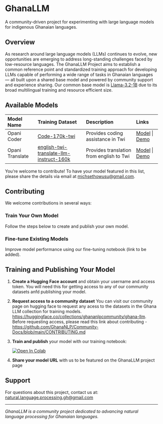 # GhanaLLM

A community-driven project for experimenting with large language models for indigenous Ghanaian languages.

## Overview

As research around large language models (LLMs) continues to evolve, new opportunities are emerging to address long-standing challenges faced by low-resource languages. The GhanaLLM Project aims to establish a common reference point and standardized training approach for developing LLMs capable of performing a wide range of tasks in Ghanaian languages — all built upon a shared base model and powered by community support and experience sharing. Our common base model is [Llama-3.2-1B](https://huggingface.co/meta-llama/Llama-3.2-1B-Instruct) due to its broad multilingual training and resource efficient size.

## Available Models

| **Model Name** | **Training Dataset** | **Description** | **Links** |
| :------------- | :------------- | :------------- | :------------- |
| Opani Coder | [Code-170k-twi](https://huggingface.co/datasets/ghananlpcommunity/Code-170k-twi) | Provides coding assistance in Twi | [Model](https://huggingface.co/ghananlpcommunity/opani-coder_1b-merged-16bit) \| [Demo](https://huggingface.co/spaces/ghananlpcommunity/Opani-Coder-DEMO) |
| Opani Translate | [english-twi-translate-llm-instruct-160k](https://huggingface.co/datasets/ghananlpcommunity/english-twi-translate-llm-instruct-160k) | Provides translation from english to Twi | [Model](https://huggingface.co/ghananlpcommunity/opani-translate_1b-merged-16bit) \| [Demo](https://huggingface.co/spaces/ghananlpcommunity/Opani-Translate-Demo) |

You’re welcome to contribute! To have your model featured in this list, please share the details via email at [michsethowusu@gmail.com](mailto:michsethowusu@gmail.com).


## Contributing

We welcome contributions in several ways:

### Train Your Own Model
Follow the steps below to create and publish your own model.

### Fine-tune Existing Models
Improve model performance using our fine-tuning notebook (link to be added).

## Training and Publishing Your Model

1. **Create a Hugging Face account** and obtain your username and access token. You will need this for getting access to any of our community datasets anfd publishing your model. 

2. **Request access to a community dataset** You can visit our community page on hugging face to request any acess to the datasets in the Ghana LLM collection for training models. https://huggingface.co/collections/ghananlpcommunity/ghana-llm. Before requesting access, please read this link about contributing - https://github.com/GhanaNLP/Community-Docs/blob/main/CONTRIBUTING.md

3. **Train and publish** your model with our training notebook:

   [![Open In Colab](https://colab.research.google.com/assets/colab-badge.svg)](https://colab.research.google.com/drive/1LdWBCwwIyKrNprhAJHos5ws0Kz-GgHug?usp=sharing)

4. **Share your model URL** with us to be featured on the GhanaLLM project page

## Support

For questions about this project, contact us at: natural.language.processing.gh@gmail.com

---

*GhanaLLM is a community project dedicated to advancing natural language processing for Ghanaian languages.*
